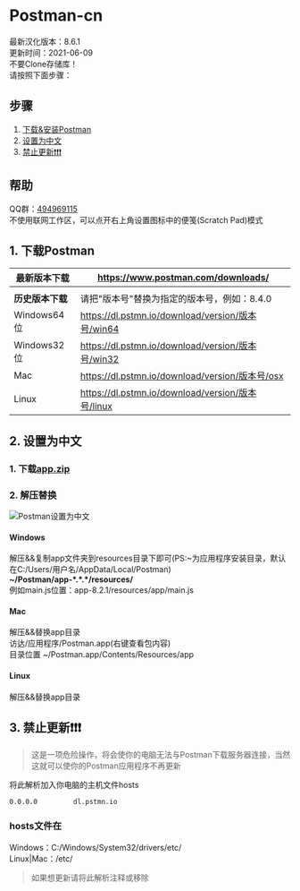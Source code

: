 # Postman-cn
最新汉化版本：8.6.1  
更新时间：2021-06-09  
不要Clone存储库！  
请按照下面步骤：

## 步骤
1. [下载&安装Postman](#1-下载Postman)  
2. [设置为中文](#2-设置为中文)  
3. [禁止更新❗❗❗](#3-禁止更新)  

## 帮助
QQ群：[494969115](https://jq.qq.com/?_wv=1027&k=WAheqTCx)  
不使用联网工作区，可以点开右上角设置图标中的便笺(Scratch Pad)模式


## 1. 下载Postman
|最新版本下载|https://www.postman.com/downloads/|
|---|---|
|||
|**历史版本下载**|请把"版本号"替换为指定的版本号，例如：8.4.0|
|Windows64位|https://dl.pstmn.io/download/version/版本号/win64|
|Windows32位|https://dl.pstmn.io/download/version/版本号/win32|
|Mac|https://dl.pstmn.io/download/version/版本号/osx|
|Linux|https://dl.pstmn.io/download/version/版本号/linux|


## 2. 设置为中文
### 1. 下载[**app.zip**](https://github.com/hlmd/Postman-cn/releases)  

### 2. 解压替换
![Postman设置为中文](https://user-images.githubusercontent.com/45023268/119171249-e84aa980-ba96-11eb-8c84-28c65c7d0f6e.gif)
#### Windows
解压&&复制app文件夹到resources目录下即可(PS:\~为应用程序安装目录，默认在C:/Users/用户名/AppData/Local/Postman)  
**\~/Postman/app-\*.\*.\*/resources/**  
例如main.js位置：app-8.2.1/resources/app/main.js

#### Mac
解压&&替换app目录  
访达/应用程序/Postman.app(右键查看包内容)  
目录位置 ~/Postman.app/Contents/Resources/app

#### Linux
解压&&替换app目录


## 3. 禁止更新❗❗❗
> 这是一项危险操作，将会使你的电脑无法与Postman下载服务器连接，当然这就可以使你的Postman应用程序不再更新  

将此解析加入你电脑的主机文件hosts
```
0.0.0.0         dl.pstmn.io
```
### hosts文件在
Windows：C:/Windows/System32/drivers/etc/  
Linux|Mac：/etc/

> 如果想更新请将此解析注释或移除


